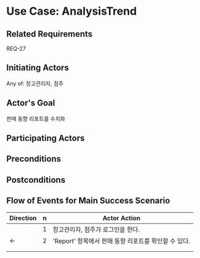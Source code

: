 # Use Case: AnalysisTrend

## **Related Requirements**

REQ-27

## **Initiating Actors**

Any of: 창고관리자, 점주

## **Actor's Goal**

판매 동향 리포트를 수치화

## **Participating Actors**



## **Preconditions**


## **Postconditions**



## Flow of Events for Main Success Scenario
| Direction | n | Actor Action                                                                                                         |
| --------- | - | -------------------------------------------------------------------------------------------------------------------- |
|           | 1 | 창고관리자, 점주가 로그인을 한다. |
|      ←    | 2 | 'Report' 항목에서 판매 동향 리포트를 확인할 수 있다. |
|          |  |  |
|          |  |  |
